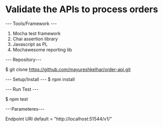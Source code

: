 # Validate the APIs to process orders


--- Tools/Framework ---

1. Mocha test framework
2. Chai assertion library
3. Javascript as PL
4. Mochawesome reporting lib

--- Repository---

$ git clone https://github.com/mayureshkelhar/order-api.git


--- Setup/Install ---
 $ npm install

--- Run Test ---

 $ npm test
 
 ---Parameteres---

Endpoint URI default = "http://localhost:51544/v1/"

